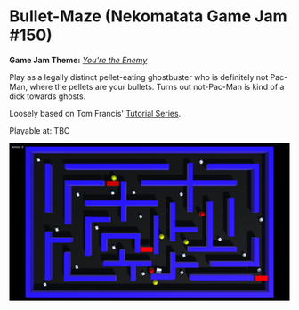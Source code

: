 # Bullet-Maze (Nekomatata Game Jam #150)
**Game Jam Theme:** _[You're the Enemy](https://itch.io/jam/weekly-game-jam-150)_

Play as a legally distinct pellet-eating ghostbuster who is definitely not Pac-Man, where the pellets are your bullets. Turns out not-Pac-Man is kind of a dick towards ghosts.

Loosely based on Tom Francis' [Tutorial Series](https://www.youtube.com/watch?v=K2OGes1-b6E).

Playable at: TBC

![Screenshot](/Screenshot1.png)
